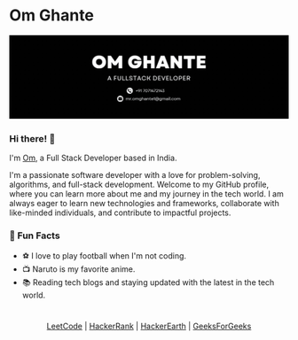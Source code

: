 # Om Ghante

![Profile Banner](./other/github-gif-banner.gif)

### Hi there! 👋

I'm [Om](https://om-ghante-digital-resume.vercel.app/), a Full Stack Developer based in India.

I'm a passionate software developer with a love for problem-solving, algorithms, and full-stack development. Welcome to my GitHub profile, where you can learn more about me and my journey in the tech world. I am always eager to learn new technologies and frameworks, collaborate with like-minded individuals, and contribute to impactful projects.

### 🌟 Fun Facts

- ⚽ I love to play football when I'm not coding.
- 📺 Naruto is my favorite anime.
- 📚 Reading tech blogs and staying updated with the latest in the tech world.

# 

<div align="center">
  <a href="https://leetcode.com">LeetCode</a> |
  <a href="https://hackerrank.com">HackerRank</a> |
  <a href="https://hackerearth.com">HackerEarth</a> |
  <a href="https://geeksforgeeks.org">GeeksForGeeks</a>
</div>


